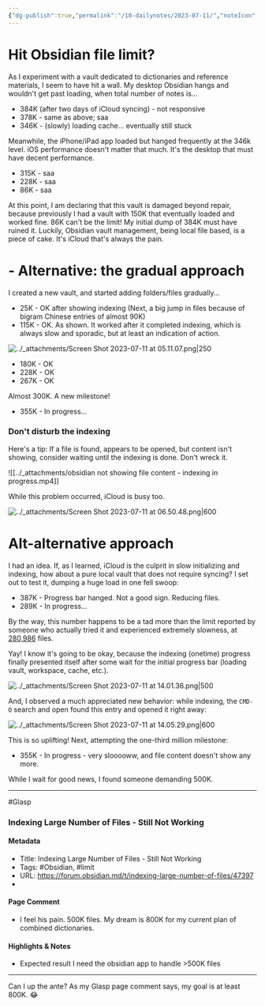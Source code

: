 ```yaml
---
{"dg-publish":true,"permalink":"/10-dailynotes/2023-07-11/","noteIcon":"2","created":"","updated":""}
---
```


# Hit Obsidian file limit?

As I experiment with a vault dedicated to dictionaries and reference materials, I seem to have hit a wall. My desktop Obsidian hangs and wouldn't get past loading, when total number of notes is...

- 384K (after two days of iCloud syncing) - not responsive
- 378K - same as above; saa
- 346K - (slowly) loading cache... eventually still stuck

Meanwhile, the iPhone/iPad app loaded but hanged frequently at the 346k level. iOS performance doesn't matter that much. It's the desktop that must have decent performance.

- 315K - saa
- 228K - saa
- 86K - saa

At this point, I am declaring that this vault is damaged beyond repair, because previously I had a vault with 150K that eventually loaded and worked fine. 86K can't be the limit! My initial dump of 384K must have ruined it. Luckily, Obsidian vault management, being local file based, is a piece of cake. It's iCloud that's always the pain.

# - Alternative: the gradual approach

I created a new vault, and started adding folders/files gradually...

- 25K - OK after showing indexing
(Next, a big jump in files because of bigram Chinese entries of almost 90K)
- 115K - OK. As shown. It worked after it completed indexing, which is always slow and sporadic, but at least an indication of action.

![../_attachments/Screen Shot 2023-07-11 at 05.11.07.png|250](/img/user/_attachments/Screen%20Shot%202023-07-11%20at%2005.11.07.png)

- 180K - OK
- 228K - OK
- 267K - OK

Almost 300K. A new milestone!

- 355K - In progress...

### Don't disturb the indexing

Here's a tip: If a file is found, appears to be opened, but content isn't showing, consider waiting until the indexing is done. Don't wreck it.

![[../_attachments/obsidian not showing file content - indexing in progress.mp4]]

While this problem occurred, iCloud is busy too.

![../_attachments/Screen Shot 2023-07-11 at 06.50.48.png|600](/img/user/_attachments/Screen%20Shot%202023-07-11%20at%2006.50.48.png)

# Alt-alternative approach

I had an idea. If, as I learned, iCloud is the culprit in slow initializing and indexing, how about a pure local vault that does not require syncing? I set out to test it, dumping a huge load in one fell swoop:

- 387K - Progress bar hanged. Not a good sign. Reducing files.
- 289K - In progress... 

By the way, this number happens to be a tad more than the limit reported by someone who actually tried it and experienced extremely slowness, at [280,986](https://forum.obsidian.md/t/maximum-number-of-notes-in-vault/1509) files.

Yay! I know it's going to be okay, because the indexing (onetime) progress finally presented itself after some wait for the initial progress bar (loading vault, workspace, cache, etc.).

![../_attachments/Screen Shot 2023-07-11 at 14.01.36.png|500](/img/user/_attachments/Screen%20Shot%202023-07-11%20at%2014.01.36.png)

And, I observed a much appreciated new behavior: while indexing, the `CMD-O` search and open found this entry and opened it right away:

![../_attachments/Screen Shot 2023-07-11 at 14.05.29.png|600](/img/user/_attachments/Screen%20Shot%202023-07-11%20at%2014.05.29.png)

This is so uplifting! Next, attempting the one-third million milestone:

- 355K - In progress - very slooooww, and file content doesn't show any more.

While I wait for good news, I found someone demanding 500K.

---
#Glasp 

### Indexing Large Number of Files - Still Not Working

#### Metadata
- Title: Indexing Large Number of Files - Still Not Working
- Tags: #Obsidian, #limit
- URL: https://forum.obsidian.md/t/indexing-large-number-of-files/47397
- 
#### Page Comment
- I feel his pain. 500K files. My dream is 800K for my current plan of combined dictionaries.

#### Highlights & Notes
- Expected result I need the obsidian app to handle >500K files

---

Can I up the ante? As my Glasp page comment says, my goal is at least 800K. 😂





